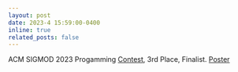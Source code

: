 ```yaml
---
layout: post
date: 2023-4 15:59:00-0400
inline: true
related_posts: false
---
```

ACM SIGMOD 2023 Progamming [Contest](https://people.cs.rutgers.edu/~dd903/sigmodpc2023/index.html), 3rd Place, Finalist. [Poster](https://people.cs.rutgers.edu/~dd903/sigmodpc2023/posters/X2A3008M.pdf)

